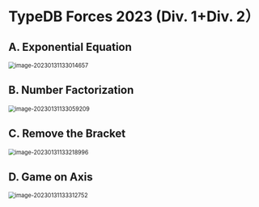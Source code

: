 # TypeDB Forces 2023 (Div. 1+Div. 2）

## A. Exponential Equation

<img src="https://gitee.com/qq3109778990/remem_pic/raw/master/img/image-20230131133014657.png" alt="image-20230131133014657" style="zoom:80%;" />

## B. Number Factorization

<img src="https://gitee.com/qq3109778990/remem_pic/raw/master/img/image-20230131133059209.png" alt="image-20230131133059209" style="zoom:80%;" />

## C. Remove the Bracket

<img src="https://gitee.com/qq3109778990/remem_pic/raw/master/img/image-20230131133218996.png" alt="image-20230131133218996" style="zoom:80%;" />

## D. Game on Axis

<img src="https://gitee.com/qq3109778990/remem_pic/raw/master/img/image-20230131133312752.png" alt="image-20230131133312752" style="zoom:80%;" />